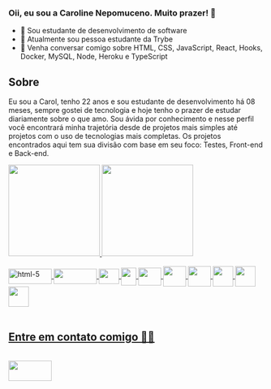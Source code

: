 ### Oii, eu sou a Caroline Nepomuceno. Muito prazer! 👋

- 🌱 Sou estudante de desenvolvimento de software
- 👯 Atualmente sou pessoa estudante da Trybe
- 💬 Venha conversar comigo sobre HTML, CSS, JavaScript, React, Hooks, Docker, MySQL, Node, Heroku e TypeScript


## Sobre 
Eu sou a Carol, tenho 22
 anos e sou estudante de desenvolvimento há 08 meses, sempre
gostei de tecnologia e hoje tenho o prazer de estudar diariamente sobre o que amo. Sou
ávida por conhecimento e nesse perfil você encontrará minha trajetória desde de projetos
mais simples até projetos com o uso de tecnologias mais completas.
Os projetos encontrados aqui tem sua divisão com base em seu foco: Testes, Front-end e Back-end.


<div>
  <a href="https://github.com/car0l15">
  <img height="180em" src="https://github-readme-stats.vercel.app/api?username=car0l15&count_private=true&show_icons=true&theme=dracula"/>
  <img height="180em" src="https://github-readme-stats.vercel.app/api/top-langs/?username=car0l15&layout=compact&theme=dracula"/>
</div>
  
  <div style="display: inline_block"><br>
    <img align="center" height="30" width="85" alt="html-5" src="https://img.shields.io/badge/HTML5-E34F26?style=for-the-badge&logo=html5&logoColor=white"/>
    <img align="center" height="30" width="85" src="https://img.shields.io/badge/CSS3-1572B6?style=for-the-badge&logo=css3&logoColor=white"/>
    <img align="center" height="30" width="40"src="https://cdn.jsdelivr.net/gh/devicons/devicon/icons/javascript/javascript-original.svg" />
    <img  align="center" height="35" width="30" src="https://cdn.jsdelivr.net/gh/devicons/devicon/icons/react/react-original-wordmark.svg" />
    <img align="center" height="35" width="45" src="https://cdn.jsdelivr.net/gh/devicons/devicon/icons/redux/redux-original.svg" />
    <img align="center" height="40" width="45" src="https://cdn.jsdelivr.net/gh/devicons/devicon/icons/docker/docker-original-wordmark.svg" />
    <img align="center" height="40" width="45" src="https://cdn.jsdelivr.net/gh/devicons/devicon/icons/mysql/mysql-original.svg" /> 
    <img align=center height="40 width="45" src="https://img.shields.io/badge/Node.js-339933?style=for-the-badge&logo=nodedotjs&logoColor=white"/>
    <img align=center height="40 width="45" src="https://img.shields.io/badge/Heroku-430098?style=for-the-badge&logo=heroku&logoColor=white" />
    <img align=center height="40 width="45" src="https://img.shields.io/badge/TypeScript-007ACC?style=for-the-badge&logo=typescript&logoColor=white" />
    
    
</div>
  
 <br>
  
  ## Entre em contato comigo 🙂🔥
  <div style="display: inline_block"> <br>
    <a href="https://www.linkedin.com/in/caroline-nepomuceno/" target="_blank">
   <img  align="center" height="40" width="85" src="https://img.shields.io/badge/LinkedIn-0077B5?style=for-the-badge&logo=linkedin&logoColor=white"/>
   </a>
  </div>
  
  
  
